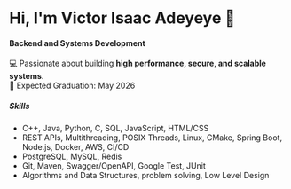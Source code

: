 # Hi, I'm Victor Isaac Adeyeye 👋

#### Backend and Systems Development
💻 Passionate about building **high performance, secure, and scalable systems**. <br>
📅 Expected Graduation: May 2026 

##### Skills
- C++, Java, Python, C, SQL, JavaScript, HTML/CSS <br>
- REST APIs,  Multithreading, POSIX Threads, Linux, CMake, Spring Boot, Node.js, Docker, AWS, CI/CD<br>
- PostgreSQL, MySQL, Redis<br>  
- Git, Maven, Swagger/OpenAPI, Google Test, JUnit<br>
- Algorithms and Data Structures,  problem solving, Low Level Design <br> 
